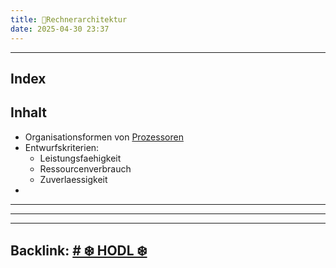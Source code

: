 ```yaml
---
title: 📁Rechnerarchitektur
date: 2025-04-30 23:37
---
```


----

## Index

## Inhalt
- Organisationsformen von [Prozessoren](15-prozessor)
- Entwurfskriterien:
  - Leistungsfaehigkeit
  - Ressourcenverbrauch
  - Zuverlaessigkeit
- 







----

----

----
Backlink: [# ❄️ HODL ❄️](/index)
----
